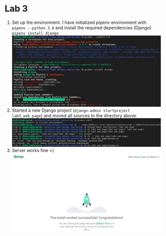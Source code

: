 # Lab 3
1. Set up the environment. I have initialized pipenv environment with `pipenv --python 3.8` and install the required dependencies (Django) `pipenv install django` ![](screens/1.png)
2. Started a new Django project (`django-admin startproject lab3_web_page`) and moved all sources to the directory above. ![](screens/2.png)
3. Server works fine =) ![](screens/3.png)